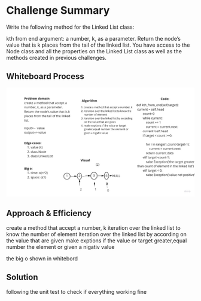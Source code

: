 # Challenge Summary
<!-- Description of the challenge -->
Write the following method for the Linked List class:

kth from end
argument: a number, k, as a parameter.
Return the node’s value that is k places from the tail of the linked list.
You have access to the Node class and all the properties on the Linked List class as well as the methods created in previous challenges.

## Whiteboard Process
<!-- Embedded whiteboard image -->
![](../image/kth_from_end.jpg)
## Approach & Efficiency
<!-- What approach did you take? Why? What is the Big O space/time for this approach? -->
create a method that accept a number, k
iteration over the linked list to know the number of element
iteration over the linked list by according on the value that are given
make exptions if the value or target greater,equal number the element or given a nigativ value

the big o shown in whitebord
## Solution
<!-- Show how to run your code, and examples of it in action -->
following the unit test to check if everything working fine

